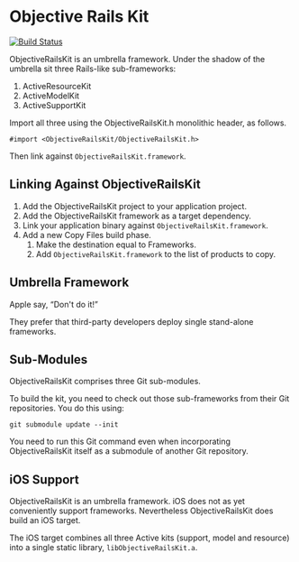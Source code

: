 # Objective Rails Kit

[![Build Status](https://travis-ci.org/royratcliffe/ObjectiveRailsKit.png?branch=master)](https://travis-ci.org/royratcliffe/ObjectiveRailsKit)

ObjectiveRailsKit is an umbrella framework. Under the shadow of the umbrella
sit three Rails-like sub-frameworks:

1. ActiveResourceKit
2. ActiveModelKit
3. ActiveSupportKit

Import all three using the ObjectiveRailsKit.h monolithic header, as follows.

	#import <ObjectiveRailsKit/ObjectiveRailsKit.h>

Then link against `ObjectiveRailsKit.framework`.

## Linking Against ObjectiveRailsKit

1. Add the ObjectiveRailsKit project to your application project.
2. Add the ObjectiveRailsKit framework as a target dependency.
3. Link your application binary against `ObjectiveRailsKit.framework`.
4. Add a new Copy Files build phase.
   1. Make the destination equal to Frameworks.
   2. Add `ObjectiveRailsKit.framework` to the list of products to copy.

## Umbrella Framework

Apple say, “Don't do it!”

They prefer that third-party developers deploy single stand-alone frameworks.

## Sub-Modules

ObjectiveRailsKit comprises three Git sub-modules.

To build the kit, you need to check out those sub-frameworks from their Git
repositories. You do this using:

	git submodule update --init

You need to run this Git command even when incorporating ObjectiveRailsKit
itself as a submodule of another Git repository.

## iOS Support

ObjectiveRailsKit is an umbrella framework. iOS does not as yet conveniently
support frameworks. Nevertheless ObjectiveRailsKit does build an iOS target.

The iOS target combines all three Active kits (support, model and resource)
into a single static library, `libObjectiveRailsKit.a`.

